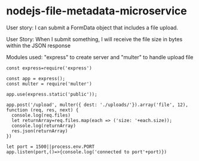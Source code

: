 # nodejs-file-metadata-microservice

User story: I can submit a FormData object that includes a file upload.

User Story: When I submit something, I will receive the file size in bytes within the JSON response

Modules used: "express" to create server and "multer" to handle upload file

    const express=require('express')

    const app = express();
    const multer = require('multer')

    app.use(express.static('public'));

    app.post('/upload', multer({ dest: './uploads/'}).array('file', 12), function (req, res, next) {
      console.log(req.files)
      let returnArray=req.files.map(each => ('size: '+each.size));
      console.log(returnArray)
      res.json(returnArray)
    })

    let port = 1500||process.env.PORT
    app.listen(port,()=>{console.log('connected to port'+port)})
